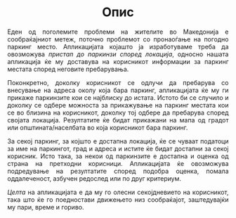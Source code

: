 <h1 align="center"> Опис </h1>

<p align="justify"> Еден од поголемите проблеми на жителите во Македонија е сообраќајниот метеж, поточно проблемот со пронаоѓање на погодно паркинг место. Апликацијата којашто
ја изработуваме треба да овозможува <i>пристап до паркинзи според локација</i>, односно нашата апликација ќе му доставува на корисникот информации за
паркинг местата според неговите пребарувања. </p>
<p align="justify"> Поконкретно, доколку корисникот се одлучи да пребарува со внесување на адреса околу која бара паркинг, апликацијата ќе му ги прикаже паркинзите кои се 
најблиску до истата. 
Истото би се случило и доколку се одбере можноста за прикажување на паркинг местата кои се во близина на корисникот, доколку тој одбере да пребарува според својата локација. 
Резултатите ќе бидат прикажани на мапа од градот или општината/населбата во која корисникот бара паркинг. </p>
<p align="justify">За секој паркинг, за којшто е достапна локација, ќе се чуваат податоци за име на паркингот, град и адреса и истите ќе бидат достапни за секој корисник. Исто така, за некои од паркинзите е достапна и оценка од страна на претходни корисници. 
Апликацијата ќе овозможува подредување на резултатите според подобра оценка, помала оддалеченост, азбучен редослед или по друг критериум. </p>
<p align="justify"><i>Целта</i> на апликацијата е да му го олесни секојдневието на корисникот, така што ќе го поедностави движењето низ сообраќајот, заштедувајќи му пари, време и гориво.</p>
